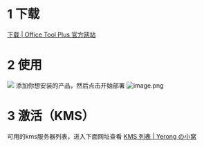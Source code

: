 # 1 下载
[下载 | Office Tool Plus 官方网站](https://otp.landian.vip/zh-cn/download.html)
# 2 使用
![](https://wanwurong.oss-cn-beijing.aliyuncs.com/picgo/202305231050317.png)
添加你想安装的产品，然后点击开始部署
![image.png](https://wanwurong.oss-cn-beijing.aliyuncs.com/picgo/202305231051217.png)
# 3 激活（KMS）
可用的kms服务器列表，进入下面网址查看
[KMS 列表 | Yerong の小窝](https://www.coolhub.top/tech-articles/kms_list.html)
